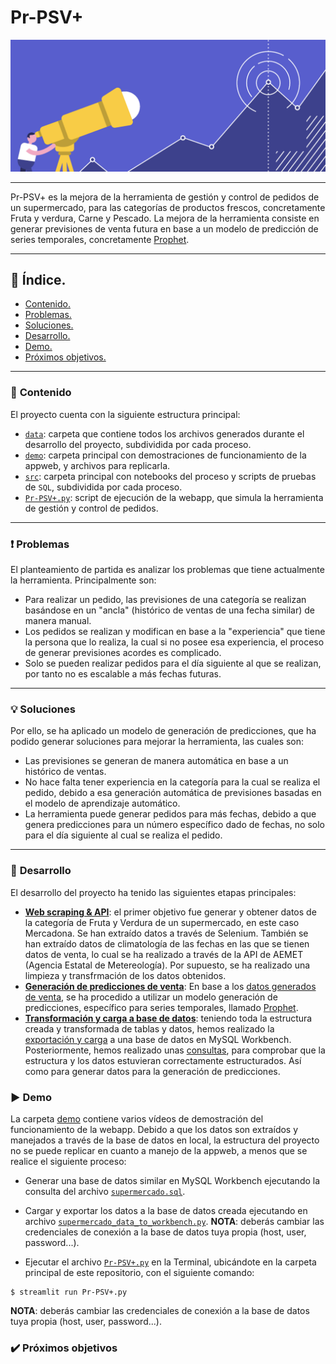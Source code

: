# **Pr-PSV+**

![portada](https://github.com/dapafer/auto_Pr-PSV/blob/main/images/sales_preds.png)

---

Pr-PSV+ es la mejora de la herramienta de gestión y control de pedidos de un supermercado, para las categorías de productos frescos, concretamente Fruta y verdura, Carne y Pescado. La mejora de la herramienta consiste en generar previsiones de venta futura en base a un modelo de predicción de series temporales, concretamente [Prophet](https://facebook.github.io/prophet/).

---
## 📌 **Índice.**

- [Contenido.](#contenido)
- [Problemas.](#problemas)
- [Soluciones.](#soluciones)
- [Desarrollo.](#desarrollo)
- [Demo.](#demo)
- [Próximos objetivos.](#proximos_objetivos)

---
<a name='contenido'/>

### 📂 **Contenido**

El proyecto cuenta con la siguiente estructura principal:

- [`data`](https://github.com/dapafer/auto_Pr-PSV/tree/main/data): carpeta que contiene todos los archivos generados durante el desarrollo del proyecto, subdividida por cada proceso.
- [`demo`](https://github.com/dapafer/auto_Pr-PSV/tree/main/demo): carpeta principal con demostraciones de funcionamiento de la appweb, y archivos para replicarla.
- [`src`](https://github.com/dapafer/auto_Pr-PSV/tree/main/src): carpeta principal con notebooks del proceso y scripts de pruebas de `SQL`, subdividida por cada proceso.
- [`Pr-PSV+.py`](https://github.com/dapafer/auto_Pr-PSV/blob/main/Pr-PSV%2B.py): script de ejecución de la webapp, que simula la herramienta de gestión y control de pedidos.

---
<a name='problemas'/>

### ❗️ **Problemas**

El planteamiento de partida es analizar los problemas que tiene actualmente la herramienta. Principalmente son:

- Para realizar un pedido, las previsiones de una categoría se realizan basándose en un "ancla" (histórico de ventas de una fecha similar) de manera manual.
- Los pedidos se realizan y modifican en base a la "experiencia" que tiene la persona que lo realiza, la cual si no posee esa experiencia, el proceso de generar previsiones acordes es complicado.
- Solo se pueden realizar pedidos para el día siguiente al que se realizan, por tanto no es escalable a más fechas futuras.

---
<a name='soluciones'/>

### 💡 **Soluciones**

Por ello, se ha aplicado un modelo de generación de predicciones, que ha podido generar soluciones para mejorar la herramienta, las cuales son:

- Las previsiones se generan de manera automática en base a un histórico de ventas.
- No hace falta tener experiencia en la categoría para la cual se realiza el pedido, debido a esa generación automática de previsiones basadas en el modelo de aprendizaje automático.
- La herramienta puede generar pedidos para más fechas, debido a que genera predicciones para un número específico dado de fechas, no solo para el día siguiente al cual se realiza el pedido.

---
<a name='desarrollo'/>

### 📝 **Desarrollo**

El desarrollo del proyecto ha tenido las siguientes etapas principales:

- [**Web scraping & API**](https://github.com/dapafer/auto_Pr-PSV/tree/main/src/scraping): el primer objetivo fue generar y obtener datos de la categoría de Fruta y Verdura de un supermercado, en este caso Mercadona. Se han extraído datos a través de Selenium. También se han extraído datos de climatología de las fechas en las que se tienen datos de venta, lo cual se ha realizado a través de la API de AEMET (Agencia Estatal de Metereología). Por supuesto, se ha realizado una limpieza y transfrmación de los datos obtenidos.
- [**Generación de predicciones de venta**](https://github.com/dapafer/auto_Pr-PSV/tree/main/src/preds): En base a los [datos generados de venta](https://github.com/dapafer/auto_Pr-PSV/blob/main/src/database/random_data_values_fyv.ipynb), se ha procedido a utilizar un modelo generación de predicciones, específico para series temporales, llamado [Prophet](https://github.com/dapafer/auto_Pr-PSV/blob/main/src/preds/preds_fyv_prevision.ipynb).
- [**Transformación y carga a base de datos**](https://github.com/dapafer/auto_Pr-PSV/tree/main/src/database): teniendo toda la estructura creada y transformada de tablas y datos, hemos realizado la [exportación y carga](https://github.com/dapafer/auto_Pr-PSV/blob/main/src/database/supermercado_database_to_workbench.ipynb) a una base de datos en MySQL Workbench. Posteriormente, hemos realizado unas [consultas](https://github.com/dapafer/auto_Pr-PSV/blob/main/data/sql/filters.sql), para comprobar que la estructura y los datos estuvieran correctamente estructurados. Así como para generar datos para la generación de predicciones.

<a name='demo'/>

### ▶️ **Demo**

La carpeta [demo](https://github.com/dapafer/auto_Pr-PSV/tree/main/demo) contiene varios vídeos de demostración del funcionamiento de la webapp. Debido a que los datos son extraídos y manejados a través de la base de datos en local, la estructura del proyecto no se puede replicar en cuanto a manejo de la appweb, a menos que se realice el siguiente proceso:

- Generar una base de datos similar en MySQL Workbench ejecutando la consulta del archivo [`supermercado.sql`](https://github.com/dapafer/auto_Pr-PSV/blob/main/demo/supermercado.sql).
- Cargar y exportar los datos a la base de datos creada ejecutando en archivo [`supermercado_data_to_workbench.py`](https://github.com/dapafer/auto_Pr-PSV/blob/main/demo/supermercado_data_to_workbench.py).
**NOTA**: deberás cambiar las credenciales de conexión a la base de datos tuya propia (host, user, password...).

- Ejecutar el archivo [`Pr-PSV+.py`](https://github.com/dapafer/auto_Pr-PSV/blob/main/Pr-PSV%2B.py) en la Terminal, ubicándote en la carpeta principal de este repositorio, con el siguiente comando:

```
$ streamlit run Pr-PSV+.py
```
**NOTA**: deberás cambiar las credenciales de conexión a la base de datos tuya propia (host, user, password...).

<a name='proximos_objetivos'/>

### ✔️ **Próximos objetivos**

